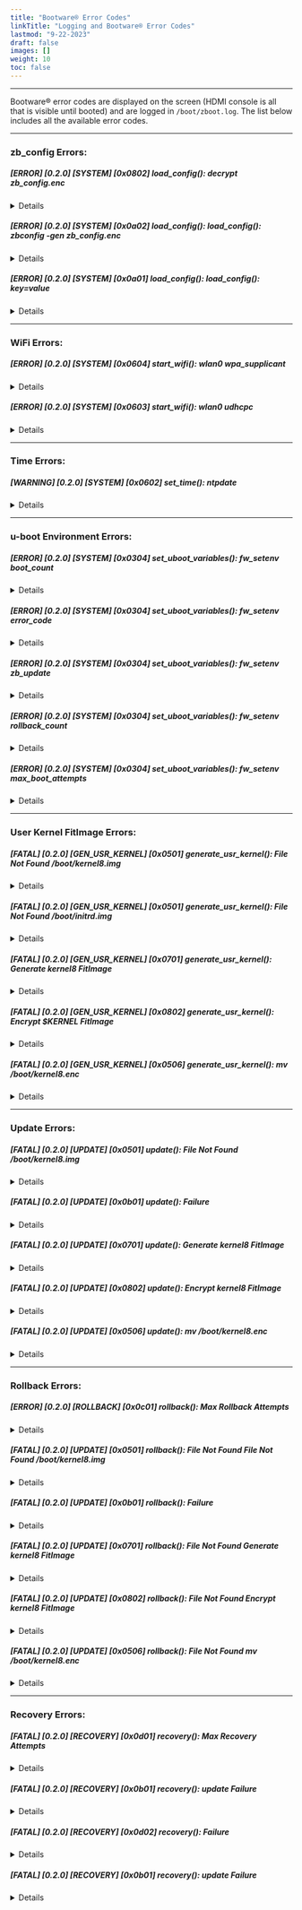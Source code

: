 ```yaml
---
title: "Bootware® Error Codes"
linkTitle: "Logging and Bootware® Error Codes"
lastmod: "9-22-2023"
draft: false
images: []
weight: 10
toc: false
---
```


-----

Bootware® error codes are displayed on the screen (HDMI console is all that is visible until booted) and are logged in `/boot/zboot.log`. The list below includes all the available error codes. 

-----
### **zb_config Errors:**

##### [ERROR] [0.2.0] [SYSTEM] [0x0802] load_config(): decrypt zb_config.enc
<details>

<summary>Details</summary>

Description: Failed to decrypt zb_config.enc

Cause: Corrupted zb_config.enc

</details>

##### [ERROR] [0.2.0] [SYSTEM] [0x0a02] load_config(): load_config(): zbconfig -gen zb_config.enc
<details>

<summary>Details</summary>

Description: Failed to generate zb_config.enc

Cause: Error writing to /boot/zb_config.enc

</details>
  
##### [ERROR] [0.2.0] [SYSTEM] [0x0a01] load_config(): load_config(): key=value
<details>

<summary>Details</summary>

Description: Unable to parse zb_config.enc

Cause: Corrupted zb_config.enc

</details>

-----
### **WiFi Errors:**

##### [ERROR] [0.2.0] [SYSTEM] [0x0604] start_wifi(): wlan0 wpa_supplicant
<details>

<summary>Details</summary>


Description: Failed to start wpa supplicant

Cause: Corrupted zb_config.enc

</details>

##### [ERROR] [0.2.0] [SYSTEM] [0x0603] start_wifi(): wlan0 udhcpc
<details>

<summary>Details</summary>

Description: Failed to get IP

Cause: Unable to connect to WiFi/Incorrect SSID/Credentials

</details>

-----
### **Time Errors:**

##### [WARNING] [0.2.0] [SYSTEM] [0x0602] set_time(): ntpdate
<details>

<summary>Details</summary>

Description: Failed to Sync Time

Cause: No network connectivity

</details>

-----
### **u-boot Environment Errors:**

##### [ERROR] [0.2.0] [SYSTEM] [0x0304] set_uboot_variables(): fw_setenv boot_count
<details>

<summary>Details</summary>

Description: Failed to write boot_count environment variable

Cause: Unable to write to /boot/uboot.env

</details>

##### [ERROR] [0.2.0] [SYSTEM] [0x0304] set_uboot_variables(): fw_setenv error_code
<details>

<summary>Details</summary>

Description: Failed to write error_code environment variable

Cause: Unable to write to /boot/uboot.env

</details>

##### [ERROR] [0.2.0] [SYSTEM] [0x0304] set_uboot_variables(): fw_setenv zb_update
<details>

<summary>Details</summary>

Description: Failed to write zb_update environment variable

Cause: Unable to write to /boot/uboot.env

</details>

##### [ERROR] [0.2.0] [SYSTEM] [0x0304] set_uboot_variables(): fw_setenv rollback_count
<details>

<summary>Details</summary>

Description: Failed to write rollback_count environment variable

Cause: Unable to write to /boot/uboot.env

</details>

##### [ERROR] [0.2.0] [SYSTEM] [0x0304] set_uboot_variables(): fw_setenv max_boot_attempts
<details>

<summary>Details</summary>

Description: Failed to write max_boot_attempts environment variable

Cause: Unable to write to /boot/uboot.env

</details>

-----
### **User Kernel FitImage Errors:**

##### [FATAL] [0.2.0] [GEN_USR_KERNEL] [0x0501] generate_usr_kernel(): File Not Found /boot/kernel8.img
<details>

<summary>Details</summary>

Description: /boot/kernel8.img not found

</details>

##### [FATAL] [0.2.0] [GEN_USR_KERNEL] [0x0501] generate_usr_kernel(): File Not Found /boot/initrd.img
<details>

<summary>Details</summary>

Description: /boot/initrd.img not found

</details>

##### [FATAL] [0.2.0] [GEN_USR_KERNEL] [0x0701] generate_usr_kernel(): Generate kernel8 FitImage
<details>

<summary>Details</summary>

Description: Failed to generate kernel8 FitImage

</details>

##### [FATAL] [0.2.0] [GEN_USR_KERNEL] [0x0802] generate_usr_kernel(): Encrypt $KERNEL FitImage
<details>

<summary>Details</summary>

Description: Failed to encrypt kernel8 FitImage

</details>

##### [FATAL] [0.2.0] [GEN_USR_KERNEL] [0x0506] generate_usr_kernel(): mv /boot/kernel8.enc
<details>

<summary>Details</summary>

Description: Failed to move kernel8.enc to /boot/kernel8.enc

Cause: Unable to write to /boot/kernel8.enc

</details>

-----
### **Update Errors:**

##### [FATAL] [0.2.0] [UPDATE] [0x0501] update(): File Not Found /boot/kernel8.img
<details>

<summary>Details</summary>

Description: /boot/kernel8.img not found

</details>

##### [FATAL] [0.2.0] [UPDATE] [0x0b01] update(): Failure
<details>

<summary>Details</summary>

Description: Unexpected ZBoot Update Failure

</details>

##### [FATAL] [0.2.0] [UPDATE] [0x0701] update(): Generate kernel8 FitImage
<details>

<summary>Details</summary>

Description: Failed to generate kernel8 FitImage

</details>

##### [FATAL] [0.2.0] [UPDATE] [0x0802] update(): Encrypt kernel8 FitImage
<details>

<summary>Details</summary>

Description: Failed to encrypt kernel8 FitImage

</details>

##### [FATAL] [0.2.0] [UPDATE] [0x0506] update(): mv /boot/kernel8.enc
<details>

<summary>Details</summary>

Description: Failed to move kernel8.enc to /boot/kernel8.enc

Cause: Unable to write to /boot/kernel8.enc

</details>

-----
### **Rollback Errors:**

##### [ERROR] [0.2.0] [ROLLBACK] [0x0c01] rollback(): Max Rollback Attempts
<details>

<summary>Details</summary>

Description: Maximum rollback attempts exceeded

</details>

##### [FATAL] [0.2.0] [UPDATE] [0x0501] rollback(): File Not Found File Not Found /boot/kernel8.img
<details>

<summary>Details</summary>

Description: /boot/kernel8.img not found

</details>

##### [FATAL] [0.2.0] [UPDATE] [0x0b01] rollback(): Failure
<details>

<summary>Details</summary>

Description: Unexpected Rollback Failure

</details>

##### [FATAL] [0.2.0] [UPDATE] [0x0701] rollback(): File Not Found Generate kernel8 FitImage
<details>

<summary>Details</summary>

Description: Failed to generate kernel8 FitImage

</details>

##### [FATAL] [0.2.0] [UPDATE] [0x0802] rollback(): File Not Found Encrypt kernel8 FitImage
<details>

<summary>Details</summary>

Description: Failed to encrypt kernel8 FitImage

</details>

##### [FATAL] [0.2.0] [UPDATE] [0x0506] rollback(): File Not Found mv /boot/kernel8.enc
<details>

<summary>Details</summary>

Description: Failed to move kernel8.enc to /boot/kernel8.enc

Cause: Unable to write to /boot/kernel8.enc

</details>

-----
### **Recovery Errors:**

##### [FATAL] [0.2.0] [RECOVERY] [0x0d01] recovery(): Max Recovery Attempts
<details>

<summary>Details</summary>

Description: Maximum recovery attempts exceeded

</details>

##### [FATAL] [0.2.0] [RECOVERY] [0x0b01] recovery(): update Failure
<details>

<summary>Details</summary>

Description: Unexpected Recovery Update Failure

</details>

##### [FATAL] [0.2.0] [RECOVERY] [0x0d02] recovery(): Failure
<details>

<summary>Details</summary>

Description: Unexpected Recovery Failure

</details>

##### [FATAL] [0.2.0] [RECOVERY] [0x0b01] recovery(): update Failure
<details>

<summary>Details</summary>

Description: Unexpected Recovery Update Failure

</details>

